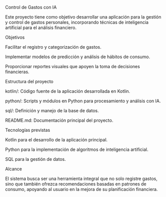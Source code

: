 Control de Gastos con IA

Este proyecto tiene como objetivo desarrollar una aplicación para la gestión y control de gastos personales, incorporando técnicas de inteligencia artificial para el análisis financiero.

Objetivos

Facilitar el registro y categorización de gastos.

Implementar modelos de predicción y análisis de hábitos de consumo.

Proporcionar reportes visuales que apoyen la toma de decisiones financieras.

Estructura del proyecto

kotlin/: Código fuente de la aplicación desarrollada en Kotlin.

python/: Scripts y módulos en Python para procesamiento y análisis con IA.

sql/: Definición y manejo de la base de datos.

README.md: Documentación principal del proyecto.

Tecnologías previstas

Kotlin para el desarrollo de la aplicación principal.

Python para la implementación de algoritmos de inteligencia artificial.

SQL para la gestión de datos.

Alcance

El sistema busca ser una herramienta integral que no solo registre gastos, sino que también ofrezca recomendaciones basadas en patrones de consumo, apoyando al usuario en la mejora de su planificación financiera.
